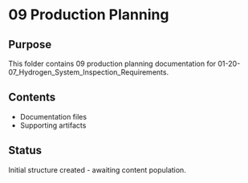# 09 Production Planning

## Purpose
This folder contains 09 production planning documentation for 01-20-07_Hydrogen_System_Inspection_Requirements.

## Contents
- Documentation files
- Supporting artifacts

## Status
Initial structure created - awaiting content population.
